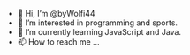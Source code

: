 - 👋 Hi, I’m @byWolfi44
- 👀 I’m interested in programming and sports.
- 🌱 I’m currently learning JavaScript and Java.
- 📫 How to reach me ...

<!---
byWolfi44/byWolfi44 is a ✨ special ✨ repository because its `README.md` (this file) appears on your GitHub profile.
You can click the Preview link to take a look at your changes.
--->
